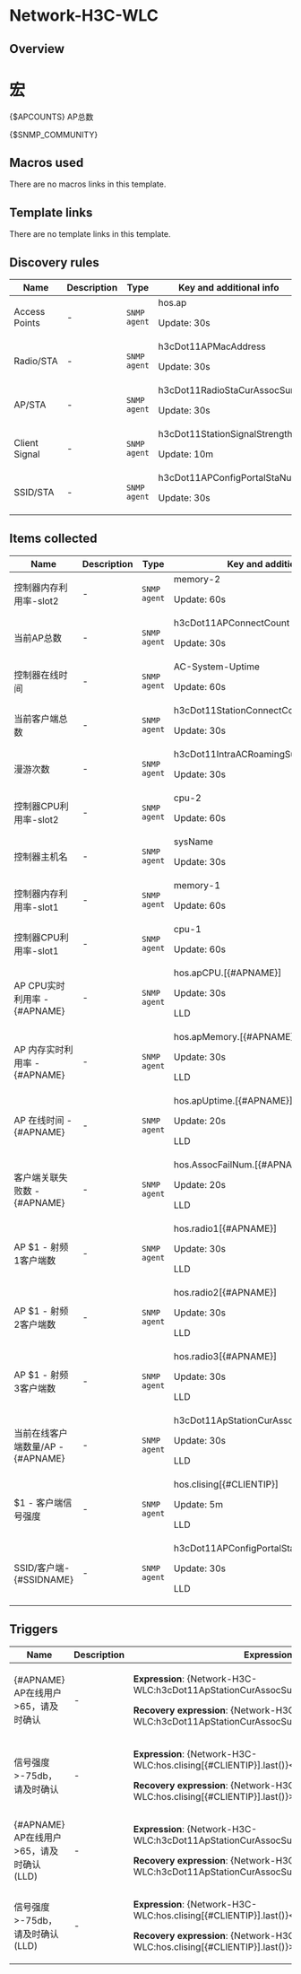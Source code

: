 # Network-H3C-WLC

## Overview

# 宏


{$APCOUNTS} AP总数


{$SNMP\_COMMUNITY} 



## Macros used

There are no macros links in this template.

## Template links

There are no template links in this template.

## Discovery rules

|Name|Description|Type|Key and additional info|
|----|-----------|----|----|
|Access Points|<p>-</p>|`SNMP agent`|hos.ap<p>Update: 30s</p>|
|Radio/STA|<p>-</p>|`SNMP agent`|h3cDot11APMacAddress<p>Update: 30s</p>|
|AP/STA|<p>-</p>|`SNMP agent`|h3cDot11RadioStaCurAssocSum<p>Update: 30s</p>|
|Client Signal|<p>-</p>|`SNMP agent`|h3cDot11StationSignalStrength<p>Update: 10m</p>|
|SSID/STA|<p>-</p>|`SNMP agent`|h3cDot11APConfigPortalStaNum<p>Update: 30s</p>|
## Items collected

|Name|Description|Type|Key and additional info|
|----|-----------|----|----|
|控制器内存利用率-slot2|<p>-</p>|`SNMP agent`|memory-2<p>Update: 60s</p>|
|当前AP总数|<p>-</p>|`SNMP agent`|h3cDot11APConnectCount<p>Update: 30s</p>|
|控制器在线时间|<p>-</p>|`SNMP agent`|AC-System-Uptime<p>Update: 60s</p>|
|当前客户端总数|<p>-</p>|`SNMP agent`|h3cDot11StationConnectCount<p>Update: 30s</p>|
|漫游次数|<p>-</p>|`SNMP agent`|h3cDot11IntraACRoamingSuccCnt2<p>Update: 30s</p>|
|控制器CPU利用率-slot2|<p>-</p>|`SNMP agent`|cpu-2<p>Update: 60s</p>|
|控制器主机名|<p>-</p>|`SNMP agent`|sysName<p>Update: 30s</p>|
|控制器内存利用率-slot1|<p>-</p>|`SNMP agent`|memory-1<p>Update: 60s</p>|
|控制器CPU利用率-slot1|<p>-</p>|`SNMP agent`|cpu-1<p>Update: 60s</p>|
|AP CPU实时利用率 - {#APNAME}|<p>-</p>|`SNMP agent`|hos.apCPU.[{#APNAME}]<p>Update: 30s</p><p>LLD</p>|
|AP 内存实时利用率 - {#APNAME}|<p>-</p>|`SNMP agent`|hos.apMemory.[{#APNAME}]<p>Update: 30s</p><p>LLD</p>|
|AP 在线时间 - {#APNAME}|<p>-</p>|`SNMP agent`|hos.apUptime.[{#APNAME}]<p>Update: 20s</p><p>LLD</p>|
|客户端关联失败数 - {#APNAME}|<p>-</p>|`SNMP agent`|hos.AssocFailNum.[{#APNAME}]<p>Update: 20s</p><p>LLD</p>|
|AP $1 - 射频1客户端数|<p>-</p>|`SNMP agent`|hos.radio1[{#APNAME}]<p>Update: 30s</p><p>LLD</p>|
|AP $1 - 射频2客户端数|<p>-</p>|`SNMP agent`|hos.radio2[{#APNAME}]<p>Update: 30s</p><p>LLD</p>|
|AP $1 - 射频3客户端数|<p>-</p>|`SNMP agent`|hos.radio3[{#APNAME}]<p>Update: 30s</p><p>LLD</p>|
|当前在线客户端数量/AP - {#APNAME}|<p>-</p>|`SNMP agent`|h3cDot11ApStationCurAssocSum[{#APNAME}]<p>Update: 30s</p><p>LLD</p>|
|$1 - 客户端信号强度|<p>-</p>|`SNMP agent`|hos.clising[{#CLIENTIP}]<p>Update: 5m</p><p>LLD</p>|
|SSID/客户端- {#SSIDNAME}|<p>-</p>|`SNMP agent`|h3cDot11APConfigPortalStaNum[{#SSIDNAME}]<p>Update: 30s</p><p>LLD</p>|
## Triggers

|Name|Description|Expression|Priority|
|----|-----------|----------|--------|
|{#APNAME} AP在线用户>65，请及时确认|<p>-</p>|<p>**Expression**: {Network-H3C-WLC:h3cDot11ApStationCurAssocSum[{#APNAME}].last()}>65</p><p>**Recovery expression**: {Network-H3C-WLC:h3cDot11ApStationCurAssocSum[{#APNAME}].last()}<65</p>|high|
|信号强度>-75db，请及时确认|<p>-</p>|<p>**Expression**: {Network-H3C-WLC:hos.clising[{#CLIENTIP}].last()}<-75</p><p>**Recovery expression**: {Network-H3C-WLC:hos.clising[{#CLIENTIP}].last()}>-75</p>|average|
|{#APNAME} AP在线用户>65，请及时确认 (LLD)|<p>-</p>|<p>**Expression**: {Network-H3C-WLC:h3cDot11ApStationCurAssocSum[{#APNAME}].last()}>65</p><p>**Recovery expression**: {Network-H3C-WLC:h3cDot11ApStationCurAssocSum[{#APNAME}].last()}<65</p>|high|
|信号强度>-75db，请及时确认 (LLD)|<p>-</p>|<p>**Expression**: {Network-H3C-WLC:hos.clising[{#CLIENTIP}].last()}<-75</p><p>**Recovery expression**: {Network-H3C-WLC:hos.clising[{#CLIENTIP}].last()}>-75</p>|average|
